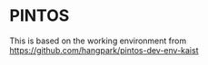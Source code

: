 # PINTOS

This is based on the working environment from https://github.com/hangpark/pintos-dev-env-kaist
